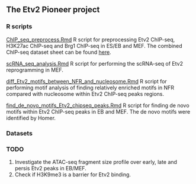 ## The Etv2 Pioneer project

### R scripts
[ChIP_seq_preprocess.Rmd](ChIP_seq_preprocess.Rmd) R script for preprocessing Etv2 ChIP-seq, H3K27ac ChIP-seq and Brg1 ChIP-seq in ES/EB and MEF.  The combined ChIP-seq dataset sheet can be found [here](https://docs.google.com/spreadsheets/d/1UWiduM3Pv-GsVGmfxFApnyVBI1THMR8n8wHg5st3b5c/edit?usp=sharing).  

[scRNA_seq_analysis.Rmd](scRNA_seq_analysis.Rmd) R script for performing the scRNA-seq of Etv2 reprogramming in MEF. 

[diff_Etv2_motifs_between_NFR_and_nucleosome.Rmd](diff_Etv2_motifs_between_NFR_and_nucleosome.Rmd) R script for performing motif analysis of finding relatively enriched motifs in NFR compared with nucleosome within Etv2 ChIP-seq peaks regions. 

[find_de_novo_motifs_Etv2_chipseq_peaks.Rmd](find_de_novo_motifs_Etv2_chipseq_peaks.Rmd) R script for finding de novo motifs within Etv2 ChIP-seq peaks in EB and MEF.  The de novo motifs were identified by Homer. 

### Datasets

### TODO
1. Investigate the ATAC-seq fragment size profile over early, late and persis Etv2 peaks in EB/MEF.
2. Check if H3K9me3 is a barrier for Etv2 binding. 
